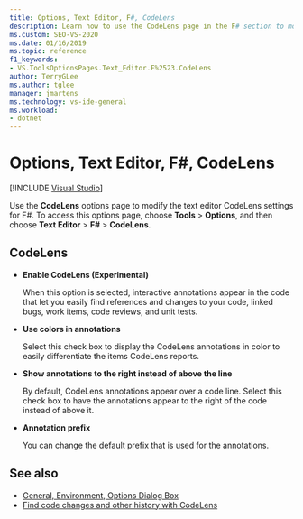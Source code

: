 ```yaml
---
title: Options, Text Editor, F#, CodeLens
description: Learn how to use the CodeLens page in the F# section to modify the text editor CodeLens settings for F#.
ms.custom: SEO-VS-2020
ms.date: 01/16/2019
ms.topic: reference
f1_keywords:
- VS.ToolsOptionsPages.Text_Editor.F%2523.CodeLens
author: TerryGLee
ms.author: tglee
manager: jmartens
ms.technology: vs-ide-general
ms.workload:
- dotnet
---
```

# Options, Text Editor, F#, CodeLens

 [!INCLUDE [Visual Studio](~/includes/applies-to-version/vs-windows-only.md)]

Use the **CodeLens** options page to modify the text editor CodeLens settings for F#. To access this options page, choose **Tools** > **Options**, and then choose **Text Editor** > **F#** > **CodeLens**.

## CodeLens

- **Enable CodeLens (Experimental)**

   When this option is selected, interactive annotations appear in the code that let you easily find references and changes to your code, linked bugs, work items, code reviews, and unit tests.

- **Use colors in annotations**

   Select this check box to display the CodeLens annotations in color to easily differentiate the items CodeLens reports.

- **Show annotations to the right instead of above the line**

   By default, CodeLens annotations appear over a code line. Select this check box to have the annotations appear to the right of the code instead of above it.

- **Annotation prefix**

   You can change the default prefix that is used for the annotations.

## See also

- [General, Environment, Options Dialog Box](../../ide/reference/general-environment-options-dialog-box.md)
- [Find code changes and other history with CodeLens](../../ide/find-code-changes-and-other-history-with-codelens.md)

